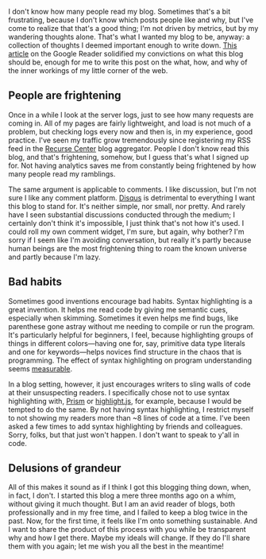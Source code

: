 I don't know how many people read my blog. Sometimes that's a bit frustrating,
because I don't know which posts people like and why, but I've come to realize
that that's a good thing; I'm not driven by metrics, but by my wandering
thoughts alone. That's what I wanted my blog to be, anyway: a collection of
thoughts I deemed important enough to write down.
[This article](https://www.theatlantic.com/technology/archive/2017/03/how-the-like-button-ruined-the-internet/519795/)
on the Google Reader solidified my convictions on what this blog should be,
enough for me to write this post on the what, how, and why of the inner workings
of my little corner of the web.

## People are frightening

Once in a while I look at the server logs, just to see how many requests are coming
in. All of my pages are fairly lightweight, and load is not much of a problem,
but checking logs every now and then is, in my experience, good practice. I've
seen my traffic grow tremendously since registering my RSS feed in the
[Recurse Center](https://recurse.com) blog aggregator. People I don't know read
this blog, and that's frightening, somehow, but I guess that's what I signed up
for. Not having analytics saves me from constantly being frightened by how many
people read my ramblings.

The same argument is applicable to comments. I like discussion, but I'm not sure
I like any comment platform. [Disqus](https://disqus.com) is detrimental to
everything I want this blog to stand for. It's neither simple, nor small, nor
pretty. And rarely have I seen substantial discussions conducted through the
medium; I certainly don't think it's impossible, I just think that's not how
it's used. I could roll my own comment widget, I'm sure, but again, why bother?
I'm sorry if I seem like I'm avoiding conversation, but really it's partly because
human beings are the most frightening thing to roam the known universe and
partly because I'm lazy.

## Bad habits

Sometimes good inventions encourage bad habits. Syntax highlighting is a great
invention. It helps me read code by giving me semantic cues, especially when
skimming. Sometimes it even helps me find bugs, like parenthese gone astray
without me needing to compile or run the program. It's particularly helpful for
beginners, I feel, because highlighting groups of things in different
colors—having one for, say, primitive data type literals and one for
keywords—helps novices find structure in the chaos that is programming.
The effect of syntax highlighting on program understanding seems
[measurable](http://www.ppig.org/sites/default/files/2015-PPIG-26th-Sarkar.pdf).

In a blog setting, however, it just encourages writers to sling walls of code at
their unsuspecting readers. I specifically chose not to use syntax highlighting
with, [Prism](http://prismjs.com/) or [highlight.js](http://highlightjs.org/), for example,
because I would be tempted to do the same. By not having syntax highlighting, I
restrict myself to not showing my readers more than ~8 lines of code at a time.
I've been asked a few times to add syntax highlighting by friends and colleagues.
Sorry, folks, but that just won't happen. I don't want to speak to y'all in code.

## Delusions of grandeur

All of this makes it sound as if I think I got this blogging thing down, when,
in fact, I don't. I started this blog a mere three months ago on a whim,
without giving it much thought. But I am an avid reader of blogs, both
professionally and in my free time, and I failed to keep a blog twice in the
past. Now, for the first time, it feels like I'm onto something sustainable. And
I want to share the product of this process with you while be transparent why
and how I get there. Maybe my ideals will change. If they do I'll share them with
you again; let me wish you all the best in the meantime!
